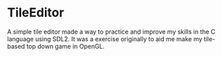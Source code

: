 # TileEditor

A simple tile editor made a way to practice and improve my skills in the C language using SDL2. It was a exercise originally to aid me make my tile-based top down game in OpenGL.